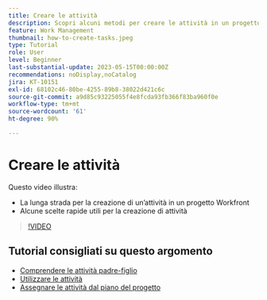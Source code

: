 ```yaml
---
title: Creare le attività
description: Scopri alcuni metodi per creare le attività in un progetto in Adobe Workfront.
feature: Work Management
thumbnail: how-to-create-tasks.jpeg
type: Tutorial
role: User
level: Beginner
last-substantial-update: 2023-05-15T00:00:00Z
recommendations: noDisplay,noCatalog
jira: KT-10151
exl-id: 68102c46-80be-4255-89b8-38022d421c6c
source-git-commit: a9d85c93225055f4e8fcda93fb366f83ba960f0e
workflow-type: tm+mt
source-wordcount: '61'
ht-degree: 90%

---
```


# Creare le attività

Questo video illustra:

* La lunga strada per la creazione di un’attività in un progetto Workfront
* Alcune scelte rapide utili per la creazione di attività

>[!VIDEO](https://video.tv.adobe.com/v/3419372/?quality=12&learn=on)

## Tutorial consigliati su questo argomento

* [Comprendere le attività padre-figlio](https://experienceleague.adobe.com/en/docs/workfront-learn/tutorials-workfront/manage-work/tasks/understand-parent-child-tasks)
* [Utilizzare le attività](https://experienceleague.adobe.com/en/docs/workfront-learn/tutorials-workfront/manage-work/tasks/work-with-tasks)
* [Assegnare le attività dal piano del progetto](https://experienceleague.adobe.com/en/docs/workfront-learn/tutorials-workfront/manage-work/tasks/assign-tasks-from-the-project-plan)
